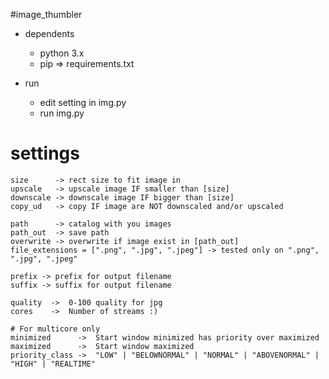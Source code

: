 #image_thumbler

- dependents
	- python 3.x
	- pip => requirements.txt

- run
	- edit setting in img.py
	- run img.py

# settings

	size      -> rect size to fit image in
	upscale   -> upscale image IF smaller than [size]
	downscale -> downscale image IF bigger than [size]
	copy_ud   -> copy IF image are NOT downscaled and/or upscaled

	path      -> catalog with you images
	path_out  -> save path
	overwrite -> overwrite if image exist in [path_out]
	file_extensions = [".png", ".jpg", ".jpeg"] -> tested only on ".png", ".jpg", ".jpeg"

	prefix -> prefix for output filename
	suffix -> suffix for output filename

	quality  ->  0-100 quality for jpg
	cores    ->  Number of streams :)

	# For multicore only
	minimized      ->  Start window minimized has priority over maximized
	maximized      ->  Start window maximized
	priority_class ->  "LOW" | "BELOWNORMAL" | "NORMAL" | "ABOVENORMAL" | "HIGH" | "REALTIME"



